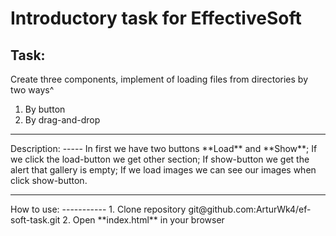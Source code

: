 Introductory task for EffectiveSoft
===================================
Task:
-----
Create three components, implement of loading files from directories by two ways^
1. By button
2. By drag-and-drop
<hr>
Description:
-----
In first we have two buttons **Load** and **Show**;
If we click the load-button we get other section;
If show-button we get the alert that gallery is empty;
If we load images we can see our images when click show-button.
<hr>
How to use:
-----------
1. Clone repository git@github.com:ArturWk4/ef-soft-task.git
2. Open **index.html** in your browser